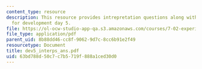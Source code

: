 ```yaml
---
content_type: resource
description: This resource provides intrepretation questions along with their answers
  for development day 5.
file: https://ol-ocw-studio-app-qa.s3.amazonaws.com/courses/7-02-experimental-biology-communication-spring-2005/63bd788d50c7c7b5719f888a1ced30d0_dev5_interps_ans.pdf
file_type: application/pdf
parent_uid: 8b88dd46-cc8f-9062-9d7c-8cc6b91e2f49
resourcetype: Document
title: dev5_interps_ans.pdf
uid: 63bd788d-50c7-c7b5-719f-888a1ced30d0
---
```

